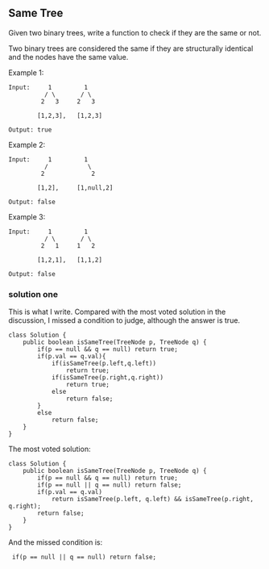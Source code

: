 ## Same Tree

Given two binary trees, write a function to check if they are the same or not.

Two binary trees are considered the same if they are structurally identical and the nodes have the same value.

Example 1:
	
	Input:     1         1
	          / \       / \
	         2   3     2   3
	
	        [1,2,3],   [1,2,3]
	
	Output: true
	
Example 2:

	Input:     1         1
	          /           \
	         2             2
	
	        [1,2],     [1,null,2]
	
	Output: false

Example 3:

	Input:     1         1
	          / \       / \
	         2   1     1   2
	
	        [1,2,1],   [1,1,2]
	
	Output: false
	
	
### solution one

This is what I write. Compared with the most voted solution in the discussion, I missed a condition to judge, although the answer is true.

	class Solution {
	    public boolean isSameTree(TreeNode p, TreeNode q) {
	        if(p == null && q == null) return true;
	        if(p.val == q.val){
	            if(isSameTree(p.left,q.left)) 
	                return true;
	            if(isSameTree(p.right,q.right))
	                return true;
	            else
	                return false;                
	        }
	        else
	            return false;
	    }
	}
		


The most voted solution:

	class Solution {
	    public boolean isSameTree(TreeNode p, TreeNode q) {
	        if(p == null && q == null) return true;
	        if(p == null || q == null) return false;
	        if(p.val == q.val)
	            return isSameTree(p.left, q.left) && isSameTree(p.right, q.right);
	        return false;
	    }
	}

And the missed condition is:
	
	 if(p == null || q == null) return false;
